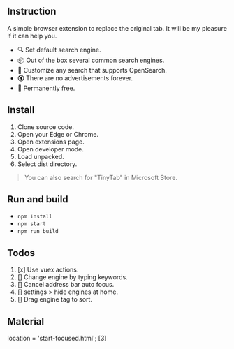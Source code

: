 ## Instruction

A simple browser extension to replace the original tab. It will be my pleasure if it can help you.

* 🔍 Set default search engine.
* 📦 Out of the box several common search engines.
* 🌌 Customize any search that supports OpenSearch.
* 🔇 There are no advertisements forever.
* 🌊 Permanently free.

## Install

1. Clone source code.
2. Open your Edge or Chrome.
3. Open extensions page.
4. Open developer mode.
5. Load unpacked.
6. Select dist directory.

> You can also search for "TinyTab" in Microsoft Store.

## Run and build

* `npm install`
* `npm start`
* `npm run build`

## Todos

1. [x] Use vuex actions.
2. [] Change engine by typing keywords.
3. [] Cancel address bar auto focus. 
4. [] settings > hide engines at home.
5. [] Drag engine tag to sort.

## Material

location = 'start-focused.html'; [3]
